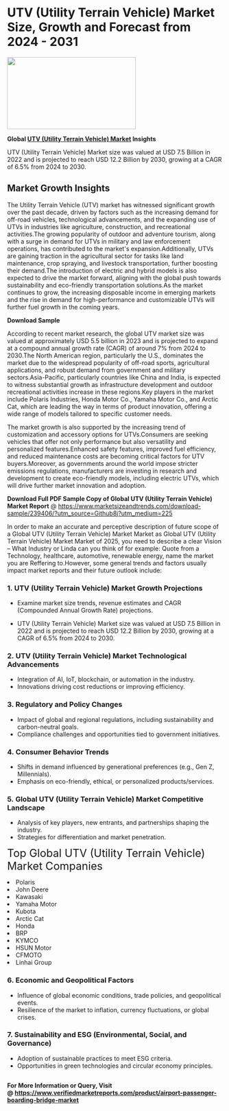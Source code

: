 <H1>UTV (Utility Terrain Vehicle) Market Size, Growth and Forecast from 2024 - 2031</H1><img class="aligncenter size-medium wp-image-584254" src="https://thirdeyenews.in/wp-content/uploads/2024/09/Global-Market-Research-300x168.jpeg" alt="" width="300" height="168" /><p><strong>Global&nbsp;<a href="https://www.marketsizeandtrends.com/download-sample/239406/?utm_source=Github8j?utm_medium=225">UTV (Utility Terrain Vehicle) Market</a> Insights</strong></p><p>UTV (Utility Terrain Vehicle) Market size was valued at USD 7.5 Billion in 2022 and is projected to reach USD 12.2 Billion by 2030, growing at a CAGR of 6.5% from 2024 to 2030.</p><p><h2>Market Growth Insights</h2> <p>The Utility Terrain Vehicle (UTV) market has witnessed significant growth over the past decade, driven by factors such as the increasing demand for off-road vehicles, technological advancements, and the expanding use of UTVs in industries like agriculture, construction, and recreational activities.The growing popularity of outdoor and adventure tourism, along with a surge in demand for UTVs in military and law enforcement operations, has contributed to the market's expansion.Additionally, UTVs are gaining traction in the agricultural sector for tasks like land maintenance, crop spraying, and livestock transportation, further boosting their demand.The introduction of electric and hybrid models is also expected to drive the market forward, aligning with the global push towards sustainability and eco-friendly transportation solutions.As the market continues to grow, the increasing disposable income in emerging markets and the rise in demand for high-performance and customizable UTVs will further fuel growth in the coming years.</p> <p><strong>Download Sample</strong></p> <p>According to recent market research, the global UTV market size was valued at approximately USD 5.5 billion in 2023 and is projected to expand at a compound annual growth rate (CAGR) of around 7% from 2024 to 2030.The North American region, particularly the U.S., dominates the market due to the widespread popularity of off-road sports, agricultural applications, and robust demand from government and military sectors.Asia-Pacific, particularly countries like China and India, is expected to witness substantial growth as infrastructure development and outdoor recreational activities increase in these regions.Key players in the market include Polaris Industries, Honda Motor Co., Yamaha Motor Co., and Arctic Cat, which are leading the way in terms of product innovation, offering a wide range of models tailored to specific customer needs.</p> <p>The market growth is also supported by the increasing trend of customization and accessory options for UTVs.Consumers are seeking vehicles that offer not only performance but also versatility and personalized features.Enhanced safety features, improved fuel efficiency, and reduced maintenance costs are becoming critical factors for UTV buyers.Moreover, as governments around the world impose stricter emissions regulations, manufacturers are investing in research and development to create eco-friendly models, including electric UTVs, which will drive further market innovation and adoption.</p> <p><span class=""><strong>Download Full PDF Sample Copy of Global UTV (Utility Terrain Vehicle) Market Report</strong> @ <a href="https://www.marketsizeandtrends.com/download-sample/239406/?utm_source=Github8j?utm_medium=225" target="_blank">https://www.marketsizeandtrends.com/download-sample/239406/?utm_source=Github8j?utm_medium=225</a></span></p><p>In order to make an accurate and perceptive description of future scope of a Global&nbsp;UTV (Utility Terrain Vehicle) Market Market as Global&nbsp;UTV (Utility Terrain Vehicle) Market Market of 2025, you need to describe a clear Vision &ndash; What Industry or Linda can you think of for example: Quote from a Technology, healthcare, automotive, renewable energy, name the market you are Reffering to.However, some general trends and factors usually impact market reports and their future outlook include:</p><h3>1.&nbsp;<strong>UTV (Utility Terrain Vehicle) Market Growth Projections</strong></h3><ul><li>Examine market size trends, revenue estimates and CAGR (Compounded Annual Growth Rate) projections.</li><li><p>UTV (Utility Terrain Vehicle) Market size was valued at USD 7.5 Billion in 2022 and is projected to reach USD 12.2 Billion by 2030, growing at a CAGR of 6.5% from 2024 to 2030.</p></li></ul><h3>2.&nbsp;<strong>UTV (Utility Terrain Vehicle) Market Technological Advancements</strong></h3><ul><li>Integration of AI, IoT, blockchain, or automation in the industry.</li><li>Innovations driving cost reductions or improving efficiency.</li></ul><h3>3.&nbsp;<strong>Regulatory and Policy Changes</strong></h3><ul><li>Impact of global and regional regulations, including sustainability and carbon-neutral goals.</li><li>Compliance challenges and opportunities tied to government initiatives.</li></ul><h3>4.&nbsp;<strong>Consumer Behavior Trends</strong></h3><ul><li>Shifts in demand influenced by generational preferences (e.g., Gen Z, Millennials).</li><li>Emphasis on eco-friendly, ethical, or personalized products/services.</li></ul><h3>5.&nbsp;<strong>Global UTV (Utility Terrain Vehicle) Market Competitive Landscape</strong></h3><ul><li>Analysis of key players, new entrants, and partnerships shaping the industry.</li><li>Strategies for differentiation and market penetration.</li></ul><p data-pm-slice="1 1 []"><span style="color: inherit; font-family: inherit; font-size: 25px;">Top Global UTV (Utility Terrain Vehicle) Market Companies</span></p><div class="" data-test-id=""><p><li>Polaris</li><li> John Deere</li><li> Kawasaki</li><li> Yamaha Motor</li><li> Kubota</li><li> Arctic Cat</li><li> Honda</li><li> BRP</li><li> KYMCO</li><li> HSUN Motor</li><li> CFMOTO</li><li> Linhai Group</li></p></div><h3>6.&nbsp;<strong>Economic and Geopolitical Factors</strong></h3><ul><li>Influence of global economic conditions, trade policies, and geopolitical events.</li><li>Resilience of the market to inflation, currency fluctuations, or global crises.</li></ul><h3>7.&nbsp;<strong>Sustainability and ESG (Environmental, Social, and Governance)</strong></h3><ul><li>Adoption of sustainable practices to meet ESG criteria.</li><li>Opportunities in green technologies and circular economy principles.</li></ul><h2><strong style="font-size: 14px;">For More Information or Query, Visit @&nbsp;</strong><a style="background-color: #ffffff; font-size: 14px;" href="https://www.marketsizeandtrends.com/report/utv-utility-terrain-vehicle-market/" target="_blank">https://www.verifiedmarketreports.com/product/airport-passenger-boarding-bridge-market</a></h2>